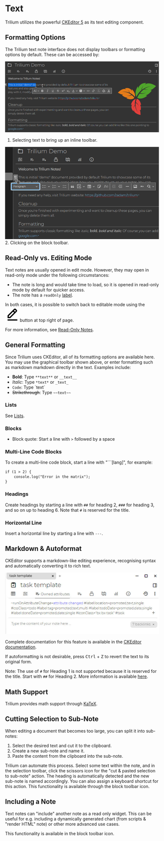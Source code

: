 # Text
Trilium utilizes the powerful [CKEditor 5](https://ckeditor.com/ckeditor-5/) as its text editing component.

## Formatting Options

The Trilium text note interface does not display toolbars or formatting options by default. These can be accessed by:

![inline note formatting](../Attachments/text-notes-formatting-inli.png)

1.  Selecting text to bring up an inline toolbar.

![formating note block](../Attachments/text-notes-formatting-bloc.png)2\. Clicking on the block toolbar.

## Read-Only vs. Editing Mode

Text notes are usually opened in edit mode. However, they may open in read-only mode under the following circumstances:

*   The note is long and would take time to load, so it is opened in read-only mode by default for quicker access.
*   The note has a `readOnly` [label](../Advanced%20Usage/Attributes.md).

In both cases, it is possible to switch back to editable mode using the ![](Text_bx-edit-alt.svg)button at top right of page.

For more information, see [Read-Only Notes](../Basic%20Concepts/Note/Read-Only%20Notes.md).

## General Formatting

Since Trilium uses CKEditor, all of its formatting options are available here. You may use the graphical toolbar shown above, or enter formatting such as markdown markdown directly in the text. Examples include:

*   **Bold**: Type `**text**` or `__text__`
*   _Italic_: Type `*text*` or `_text_`
*   `Code`: Type \`text\`
*   ~~Strikethrough~~: Type `~~text~~`

### Lists

See [Lists](Text/Lists.md).

### Blocks

*   Block quote: Start a line with `>` followed by a space

### Multi-Line Code Blocks

To create a multi-line code block, start a line with "\`\`\`\[lang\]", for example:

```
if (1 > 2) {
    console.log("Error in the matrix");
}
```

### Headings

Create headings by starting a line with `##` for heading 2, `###` for heading 3, and so on up to heading 6. Note that `#` is reserved for the title.

### Horizontal Line

Insert a horizontal line by starting a line with `---`.

## Markdown & Autoformat

CKEditor supports a markdown-like editing experience, recognising syntax and automatically converting it to rich text.

![](Text_image.png)

Complete documentation for this feature is available in the [CKEditor documentation](https://ckeditor.com/docs/ckeditor5/latest/features/autoformat.html).

If autoformatting is not desirable, press <kbd>Ctrl</kbd> + <kbd>Z</kbd> to revert the text to its original form.

Note: The use of `#` for Heading 1 is not supported because it is reserved for the title. Start with `##` for Heading 2. More information is available [here](https://ckeditor.com/docs/ckeditor5/latest/features/headings.html#heading-levels).

## Math Support

Trilium provides math support through [KaTeX](https://katex.org/).

## Cutting Selection to Sub-Note

When editing a document that becomes too large, you can split it into sub-notes:

1.  Select the desired text and cut it to the clipboard.
2.  Create a new sub-note and name it.
3.  Paste the content from the clipboard into the sub-note.

Trilium can automate this process. Select some text within the note, and in the selection toolbar, click the scissors icon for the "cut & pasted selection to sub-note" action. The heading is automatically detected and the new sub-note is named accordingly. You can also assign a keyboard shortcut for this action. This functionality is available through the block toolbar icon.

## Including a Note

Text notes can "include" another note as a read only widget. This can be useful for e.g. including a dynamically generated chart (from scripts & "render HTML" note) or other more advanced use cases.

This functionality is available in the block toolbar icon.